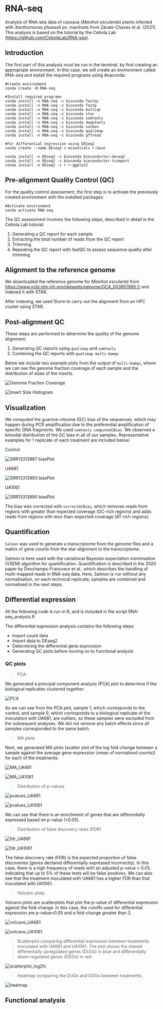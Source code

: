 # RNA-seq
Analysis of RNA-seq data of cassava (*Manihot esculenta*) plants infected with *Xanthomonas phaseoli* pv. manihotis from Zárate-Chaves et al. (2021).
This analysis is based on the tutorial by the Cebola Lab (https://github.com/CebolaLab/RNA-seq).

## Introduction

The first part of this analysis must be run in the terminal, by first creating an appropriate environment. In this case, we will create an environment called RNA-seq and install the required programs using Anaconda:

```
#Create environment
conda create -N RNA-seq

#Install required programs
conda install -n RNA-seq -c bioconda fastqc
conda install -n RNA-seq -c bioconda fastp
conda install -n RNA-seq -c bioconda multiqc
conda install -n RNA-seq -c bioconda star
conda install -n RNA-seq -c bioconda samtools
conda install -n RNA-seq -c bioconda deeptools
conda install -n RNA-seq -c bioconda salmon
conda install -n RNA-seq -c bioconda qualimap
conda install -n RNA-seq -c bioconda gffread

#For differential expression using DESeq2
conda create --name DEseq2 r-essentials r-base

conda install -n DEseq2 -c bioconda bioconductor-deseq2
conda install -n DEseq2 -c bioconda bioconductor-tximport 
conda install -n DEseq2 -c r r-ggplot2 
```

## Pre-alignment Quality Control (QC)

For the quality control assessment, the first step is to activate the previously created environment with the installed packages:

```
#Activate environment
conda activate RNA-seq
```

The QC assessment involves the following steps, described in detail in the Cebola Lab tutorial:

1. Generating a QC report for each sample
2.  Extracting the total number of reads from the QC report
3.  Trimming
4.  Repeating the QC report with fastQC to assess sequence quality after trimming

## Alignment to the reference genome

We downloaded the reference genome for *Manihot esculenta* from https://www.ncbi.nlm.nih.gov/datasets/genome/GCA_003957885.1/ and indexed it with STAR.

After indexing, we used Slurm to carry out the alignment from an HPC cluster using STAR. 

## Post-alignment QC

These steps are performed to determine the quality of the genome alignment:

1. Generating QC reports using ```qualimap``` and ```samtools```
2. Combining the QC reports with ```qualimap multi-bamqc```

Below we include two example plots from the output of ```multi-bamqc```, where we can see the genome fraction coverage of each sample and the distribution of sizes of the inserts.

![Genome Fraction Coverage](https://github.com/user-attachments/assets/4f5d8457-3527-4b1a-bf4f-bc613ae5fcdd)

![Insert Size Histogram](https://github.com/user-attachments/assets/a15d8fe3-b7a7-40fa-9cec-83adf0d13572)

## Visualization 

We computed the guanine-citosine (GC) bias of the sequences, which may happen during PCR amplification due to the preferential amplification of specific DNA fragments. We used ```samtools computeGCBias```. We observed a bimodal distribution of the GC bias in all of our samples. Representative examples for 1 replicate of each treatment are included below:

Control

![SRR13313987 biasPlot](https://github.com/user-attachments/assets/851f67de-4733-4109-957e-24003bce5bc8)

UA681

![SRR13313993 biasPlot](https://github.com/user-attachments/assets/04aad013-3540-4b65-8083-f45b8e329867)

UA1061

![SRR13313990 biasPlot](https://github.com/user-attachments/assets/47cfec77-48c1-45e8-8e84-05ee68f221b2)

The bias was corrected with ```correctGCBias```, which removes reads from regions with greater than expected coverage (GC-rich regions) and adds reads from regions with less-than-expected coverage (AT-rich regions).

## Quantification

```Salmon``` was used to generate a transcriptome from the genome files and a matrix of gene counts from the star alignment to the transcriptome. 

Salmon is here used with the variational Bayesian expectation minimisation (VSEM) algorithm for quantification. Quanitifcation is described in the 2020 paper by Deschamps-Francoeur et al., which describes the handling of multi-mapped reads in RNA-seq data. Here, Salmon is run without any normalisation, on each technical replicate; samples are combined and normalised in the next steps.

## Differential expression

All the following code is run in R, and is included in the script RNA-seq_analysis.R

The differential expression analysis contains the following steps:

* Import count data
* Import data to DEseq2
* Determining the differential gene expression
* Generating QC plots before moving on to functional analysis

### QC plots

> PCA
 
We generated a principal component analysis (PCA) plot to determine if the biological replicates clustered together:

![PCA](https://github.com/user-attachments/assets/6fc0c530-924b-452c-a8d7-0a040d751789)

As we can see from the PCA plot, sample 1, which corresponds to the control, and sample 9, which corresponds to a biological replicate of the inoculation with UA681, are outliers, so these samples were excluded from the subsequent analyses. We did not remove any batch effects since all samples corresponded to the same batch.

> MA plots

Next, we generated MA plots (scatter plot of the log fold-change between a sample against the average gene expression (mean of normalised counts)) for each of the treatments:

![MA_UA681](https://github.com/user-attachments/assets/6c6048ab-e56c-4ff3-9067-c508047e6c5a)

![MA_UA1061](https://github.com/user-attachments/assets/6d02606f-6ebb-402a-ac0f-d5b327f34392)

> Distribution of p-values

![pvalues_UA681](https://github.com/user-attachments/assets/b500d1e7-e995-4ea5-adf2-dd487c545485)

![pvalues_UA1061](https://github.com/user-attachments/assets/93df7ad9-81ff-48c5-afff-779f3929586f)

We can see that there is an enrichment of genes that are differentially expressed based on p-value (<0.05).

> Distribution of false discovery rates (FDR)

![fdr_UA681](https://github.com/user-attachments/assets/a5b634f8-1eb4-42d3-ba38-f5a9f3b4751f)

![fdr_UA1061](https://github.com/user-attachments/assets/f6e5f2dd-a74b-47d2-afaf-e4780f590650)

The false discovery rate (FDR) is the expected proportion of false discoveries (genes declared differentially expressed incorrectly). In this case, there is a high frequency of reads with an adjusted p-value < 0.05, indicating that up to 5% of these tests will be false positives. We can also see that the treatment inoculated with UA681 has a higher FDR than that inoculated with UA1061.

> Volcano plots

Volcano plots are scatterplots that plot the p-value of differential expression against the fold-change. In this case, the cutoffs used for differential expression are p-value<0.05 and a fold-change greater than 2.

![volcano_UA681](https://github.com/user-attachments/assets/f820e47e-f84e-495b-bff1-342f5ced2fbd)

![volcano_UA1061](https://github.com/user-attachments/assets/535a7bcd-f2fa-48f0-8a48-d674649698c4)

> Scatterplot comparing differential expression between treatments inoculated with UA681 and UA1061. The plot shows the shared differentially upregulated genes (DUGs) in blue and differentially down-regulated genes (DDGs) in red.

![scatterplot_log2fc](https://github.com/user-attachments/assets/d86916d2-8053-47bd-848b-023d35964ce0)

> Heatmap comparing the DUGs and DDGs between treatments.

![heatmap](https://github.com/user-attachments/assets/01985909-169f-4d30-aa20-e427dd69bbce)

## Functional analysis
